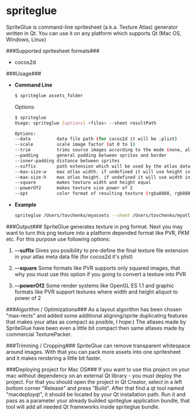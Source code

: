 spriteglue
==============

SpriteGlue is command-line spritesheet (a.k.a. Texture Atlas) generator written in Qt.
You can use it on any platform which supports Qt (Mac OS, Windows, Linux)

###Supported spritesheet formats###
* cocos2d

###Usage###
* **Command Line**
    ```bash
    $ spriteglue assets_folder
    ```
    Options:
    ```bash
    $ spriteglue
    Usage: spriteglue [options] <files> --sheet resultPath
	
	Options:
    --data          data file path (for cocos2d it will be .plist)                          [default: same path with result texture]
    --scale         scale image factor (at 0 to 1)                                          [default: "1"]
    --trim          trims source images according to the mode (none, all-alpha, max-alpha)  [default: "max-alpha"]
    --padding       general padding between sprites and border                              [default: "0"]
    --inner-padding distance between sprites                                                [default: "1"]
    --suffix        path extension which will be used by the atlas data file                [default: same as resulting texture]
    --max-size-w    max atlas width. if undefined it will use height instead                [default: "4096"]
    --max-size-h    max atlas height. if undefined it will use width instead                [default: "4096"]
    --square        makes texture width and height equal                                    [default: false]
    --powerOf2      makes texture size power of 2                                           [default: false]
    --opt           color format of resulting texture (rgba8888, rgb888, rgb666, rgb555, rgb444, alpha8, grayscale8, mono, rgba8888p) [default: "rgba8888"]
    ```

* **Example**
    ```bash
    spriteglue /Users/tovchenko/myassets --sheet /Users/tovchenko/myatlas.png --max-size-w 2048 --scale 0.5 --suffix pvr.ccz --square --powerOf2
    ```

###Output###
SpriteGlue generates texture in png format. Next you may want to turn this png texture into a platform depended format like PVR, PKM etc.
For this purpose use following options:

1. **--suffix**
    Gives you posibility to pre-define the final texture file extension in your atlas meta data file (for cocos2d it's plist)

2. **--square**
    Some formats like PVR supports only squared images, that why you must use this option if you going to convert a texture into PVR

3. **--powerOf2**
    Some render systems like OpenGL ES 1.1 and graphic formats like PVR support textures where width and height aliquot to power of 2

###Algorithm / Optimizations###
As a layout algorithm has been chosen "max-rects" and added some additional aligning/sprite duplicating features that makes your atlas as compact as posible, I hope:)
The atlases made by SpriteGlue have been even a little bit compact then same atlases made by commercial TexturePacker.
  
###Trimming / Cropping###
SpriteGlue can remove transparent whitespace around images. With that you can pack more assets into one spritesheet and it makes rendering a little bit faster.

###Deploying project for Mac OS###
If you want to use this project on your mac without dependency on an external Qt library - you must deploy the project. For that you should open the project in Qt Creator, select in a left bottom corner "Release" and press "Build". After that find a qt tool named "macdeployqt", it should be located by your Qt installation path. Run it and pass as a parameter your already builded spriteglue application bundle, that tool will add all needed Qt frameworks inside spriteglue bundle.
